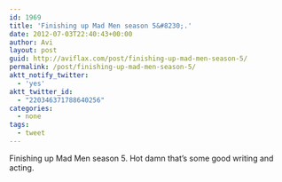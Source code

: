 ```yaml
---
id: 1969
title: 'Finishing up Mad Men season 5&#8230;.'
date: 2012-07-03T22:40:43+00:00
author: Avi
layout: post
guid: http://aviflax.com/post/finishing-up-mad-men-season-5/
permalink: /post/finishing-up-mad-men-season-5/
aktt_notify_twitter:
  - 'yes'
aktt_twitter_id:
  - "220346371788640256"
categories:
  - none
tags:
  - tweet
---
```

Finishing up Mad Men season 5. Hot damn that’s some good writing and acting.
